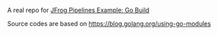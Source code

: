 A real repo for [JFrog Pipelines Example: Go Build](https://www.jfrog.com/confluence/display/JFROG/Pipeline+Example%3A+Go+Build)

Source codes are based on https://blog.golang.org/using-go-modules
